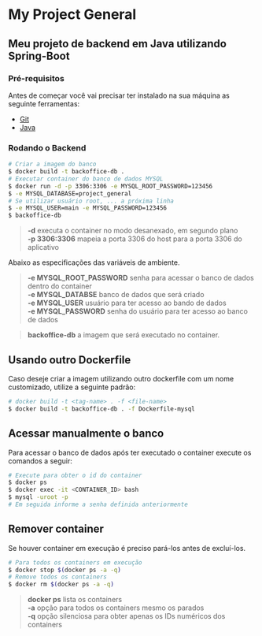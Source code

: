 # My Project General

## Meu projeto de backend em Java utilizando Spring-Boot

### Pré-requisitos

Antes de começar você vai precisar ter instalado na sua máquina
as seguinte ferramentas:

- [Git](https://git-scm.com)
- [Java]()

### Rodando o Backend

```bash
# Criar a imagem do banco
$ docker build -t backoffice-db .
# Executar container do banco de dados MYSQL
$ docker run -d -p 3306:3306 -e MYSQL_ROOT_PASSWORD=123456
$ -e MYSQL_DATABASE=project_general
# Se utilizar usuário root, ... a próxima linha
$ -e MYSQL_USER=main -e MYSQL_PASSWORD=123456
$ backoffice-db
```

> **-d** executa o container no modo desanexado, em segundo plano
> <br> **-p 3306:3306** mapeia a porta 3306 do host para a porta 3306 do aplicativo

Abaixo as especificações das variáveis de ambiente.

> **-e MYSQL_ROOT_PASSWORD** senha para acessar o banco de dados dentro do container
> <br> **-e MYSQL_DATABSE** banco de dados que será criado
> <br> **-e MYSQL_USER** usuário para ter acesso ao bando de dados
> <br> **-e MYSQL_PASSWORD** senha do usuário para ter acesso ao banco de dados

> **backoffice-db** a imagem que será executado no container.

## Usando outro Dockerfile

Caso deseje criar a imagem utilizando outro dockerfile com um nome customizado, utilize a seguinte padrão:

```bash
# docker build -t <tag-name> . -f <file-name>
$ docker build -t backoffice-db . -f Dockerfile-mysql
```

## Acessar manualmente o banco

Para acessar o banco de dados após ter executado o container execute os comandos a seguir:

```bash
# Execute para obter o id do container
$ docker ps
$ docker exec -it <CONTAINER_ID> bash
$ mysql -uroot -p
# Em seguida informe a senha definida anteriormente
```

## Remover container

Se houver container em execução é preciso pará-los antes de excluí-los.

```bash
# Para todos os containers em execução
$ docker stop $(docker ps -a -q)
# Remove todos os containers
$ docker rm $(docker ps -a -q)
```

> **docker ps** lista os containers
> <br> **-a** opção para todos os containers mesmo os parados
> <br> **-q** opção silenciosa para obter apenas os IDs numéricos dos containers
